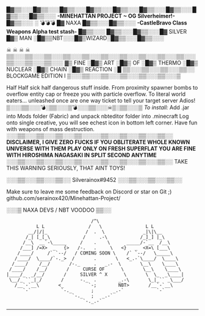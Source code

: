 █▓▒▒░░░█▓▒▒░░░█▓▒▒░░░█▓▒▒░░░█▓▒▒░░░█▓▒▒░░░█▓▒▒░░░█▓▒▒░░░█▓▒▒░░░
 **-MINEHATTAN PROJECT ~ OG Silverheimer!-**   █▓▒▒░░░
░ 💣💣💣
█▓  NAXA █▓▒▒░░░█▓▒▒░░░
 **-CastleBravo Class Weapons Alpha test stash-** █▓▒▒░░░
█▓▒▒░░░█▓▒▒░░░█▓ SILVER █▓▒ MAN ░█▓▒▒NBT░░░█▓▒WIZARD░█▓▒▒░░░█▓▒▒░░░


☠ ☠ ☠ ☠
▒▒░░░▒▒░░░▒▒░░░▒▒░░░▒▒░░░▒▒░░░▒▒░░░▒▒░░░▒▒░░░▒▒░░░▒▒░░░▒▒░░░▒▒░░░
▓▒ FINE ░█▓▒ ART ░█▓▒ OF ░█▓▒ THERMO ░█▓▒ NUCLEAR ░█▓▒ CHAIN ░█▓▒ REACTION ░█
▒▒░░░▒▒░░░▒▒░░░▒▒░░ BLOCKGAME EDITION I ▒░░░▒▒░░░▒▒░░░▒▒░░░▒▒░░░▒▒░░░▒ 

Half Half sick half dangerous stuff inside.
From proximity spawner bombs to overflow entity cap or freeze you with particle overflow.
To literal world eaters... unleashed once are one way ticket to tell your target server Adios!
▒░░░▒▒░░░💣░▒▒░░░▒💣░░░▒▒░░░☠▒░▒▒░░░▒
*To install:*
Add .jar into Mods folder (Fabric) and unpack nbteditor folder into .minecraft
Log onto single creative, you will see echest icon in bottom left corner.
Have fun with weapons of mass destruction.
░░░▒▒░░░▒▒░░░▒▒░░░▒▒░░░░░▒▒░░░▒▒░░░▒▒░░░▒▒░░
**DISCLAIMER, I GIVE ZERO FUCKS IF YOU OBLITERATE WHOLE KNOWN UNIVERSE WITH THEM
PLAY ONLY ON FRESH SUPERFLAT YOU ARE FINE WITH HIROSHIMA NAGASAKI IN SPLIT SECOND ANYTIME**
░░░▒▒░░░▒▒░░░▒▒░░░▒▒░░░░░▒▒░░░▒▒░░░▒▒░░░▒▒░░
TAKE THIS WARNING SERIOUSLY, THAT AINT TOYS!
 
░░░▒▒░░░▒▒░░░▒▒░░
 Silverainox#9452
░░░▒▒░░░▒▒░░░▒▒░░
 
Make sure to leave me some feedback on Discord or star on Git ;)
github.com/serainox420/Minehattan-Project/

░░░▒ NAXA DEVS / NBT VOODOO ▒▒░░
```
                               /^\
           L L                /   \                L L
        __/|/|_              /  .  \              _|\|\__
       /_| [_[_\            /     .-\            /_]_] |_\
      /__\  __`-\_____     /    .    \      _____/-`__  /__\
     /___] /=X>  _   {>   /-.   .     \   <}   _  <X=\ [___\
    /____/     /` `--/   / COMING SOON \    /` `--/   \_____\
   /____/  \____/`-._>  /       .       \   <_.-`\____/  \____\
  /____/    /__/       /-._     .   _.-  \       \__\    \____\
 /____/    /__/       /     CURSE OF      \       \__\    \____\
|____/_  _/__/       /     SILVER ^ X      \       \  \_  _\____|
 \__/_ ``_|_/       /      -._  .        _.-\       \_|_`` _\___/
   /__`-`__\       <_         `-;        NBT>       /__`-`__\
      `-`           `-._       ;       _.-`            `-`
                        `-._   ;   _.-`
                            `-._.-`
```
------------------------------------------------
